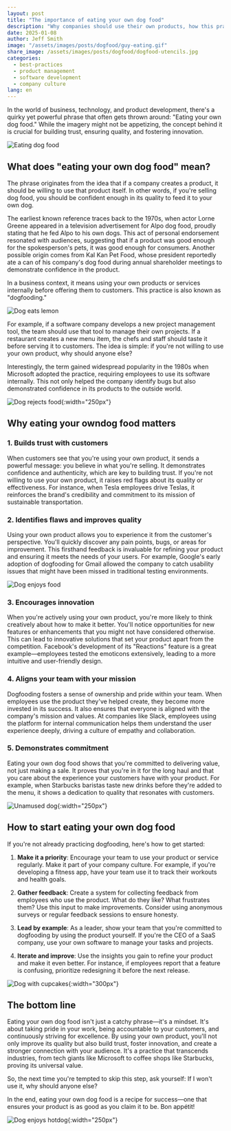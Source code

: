 ```yaml
---
layout: post
title: "The importance of eating your own dog food"
description: "Why companies should use their own products, how this practice ensures product quality, and fosters innovation."
date: 2025-01-08
author: Jeff Smith
image: "/assets/images/posts/dogfood/guy-eating.gif"
share_image: /assets/images/posts/dogfood/dogfood-utencils.jpg
categories: 
  - best-practices
  - product management
  - software development
  - company culture
lang: en
---
```


In the world of business, technology, and product development, there's a quirky yet powerful phrase that often gets thrown around: "Eating your own dog food." While the imagery might not be appetizing, the concept behind it is crucial for building trust, ensuring quality, and fostering innovation. 

![Eating dog food](/assets/images/posts/dogfood/guy-eating.gif)

## What does "eating your own dog food" mean?

The phrase originates from the idea that if a company creates a product, it should be willing to use that product itself. In other words, if you're selling dog food, you should be confident enough in its quality to feed it to your own dog. 

The earliest known reference traces back to the 1970s, when actor Lorne Greene appeared in a television advertisement for Alpo dog food, proudly stating that he fed Alpo to his own dogs. This act of personal endorsement resonated with audiences, suggesting that if a product was good enough for the spokesperson's pets, it was good enough for consumers. Another possible origin comes from Kal Kan Pet Food, whose president reportedly ate a can of his company's dog food during annual shareholder meetings to demonstrate confidence in the product.

In a business context, it means using your own products or services internally before offering them to customers. This practice is also known as "dogfooding."

![Dog eats lemon](/assets/images/posts/dogfood/wiener-dog-eating-lemon.gif)

For example, if a software company develops a new project management tool, the team should use that tool to manage their own projects. If a restaurant creates a new menu item, the chefs and staff should taste it before serving it to customers. The idea is simple: if you're not willing to use your own product, why should anyone else?

Interestingly, the term gained widespread popularity in the 1980s when Microsoft adopted the practice, requiring employees to use its software internally. This not only helped the company identify bugs but also demonstrated confidence in its products to the outside world.

![Dog rejects food](/assets/images/posts/dogfood/dog-reject.gif){:width="250px"}

## Why eating your owndog food matters

### 1. Builds trust with customers
When customers see that you're using your own product, it sends a powerful message: you believe in what you're selling. It demonstrates confidence and authenticity, which are key to building trust. If you're not willing to use your own product, it raises red flags about its quality or effectiveness. For instance, when Tesla employees drive Teslas, it reinforces the brand's credibility and commitment to its mission of sustainable transportation.

### 2. Identifies flaws and improves quality
Using your own product allows you to experience it from the customer's perspective. You'll quickly discover any pain points, bugs, or areas for improvement. This firsthand feedback is invaluable for refining your product and ensuring it meets the needs of your users. For example, Google's early adoption of dogfooding for Gmail allowed the company to catch usability issues that might have been missed in traditional testing environments.

![Dog enjoys food](/assets/images/posts/dogfood/funny-dog.gif)

### 3. Encourages innovation
When you're actively using your own product, you're more likely to think creatively about how to make it better. You'll notice opportunities for new features or enhancements that you might not have considered otherwise. This can lead to innovative solutions that set your product apart from the competition. Facebook's development of its "Reactions" feature is a great example—employees tested the emoticons extensively, leading to a more intuitive and user-friendly design.

### 4. Aligns your team with your mission
Dogfooding fosters a sense of ownership and pride within your team. When employees use the product they've helped create, they become more invested in its success. It also ensures that everyone is aligned with the company's mission and values. At companies like Slack, employees using the platform for internal communication helps them understand the user experience deeply, driving a culture of empathy and collaboration.


### 5. Demonstrates commitment
Eating your own dog food shows that you're committed to delivering value, not just making a sale. It proves that you're in it for the long haul and that you care about the experience your customers have with your product. For example, when Starbucks baristas taste new drinks before they're added to the menu, it shows a dedication to quality that resonates with customers.

![Unamused dog](/assets/images/posts/dogfood/unamused-viralhog.gif){:width="250px"}

## How to start eating your own dog food

If you're not already practicing dogfooding, here's how to get started:

1. **Make it a priority**: Encourage your team to use your product or service regularly. Make it part of your company culture. For example, if you're developing a fitness app, have your team use it to track their workouts and health goals.

2. **Gather feedback**: Create a system for collecting feedback from employees who use the product. What do they like? What frustrates them? Use this input to make improvements. Consider using anonymous surveys or regular feedback sessions to ensure honesty.

3. **Lead by example**: As a leader, show your team that you're committed to dogfooding by using the product yourself. If you're the CEO of a SaaS company, use your own software to manage your tasks and projects.

4. **Iterate and improve**: Use the insights you gain to refine your product and make it even better. For instance, if employees report that a feature is confusing, prioritize redesigning it before the next release.

![Dog with cupcakes](/assets/images/posts/dogfood/cupcake-cute.gif){:width="300px"}

## The bottom line

Eating your own dog food isn't just a catchy phrase—it's a mindset. It's about taking pride in your work, being accountable to your customers, and continuously striving for excellence. By using your own product, you'll not only improve its quality but also build trust, foster innovation, and create a stronger connection with your audience. It's a practice that transcends industries, from tech giants like Microsoft to coffee shops like Starbucks, proving its universal value.

So, the next time you're tempted to skip this step, ask yourself: If I won't use it, why should anyone else?

In the end, eating your own dog food is a recipe for success—one that ensures your product is as good as you claim it to be. Bon appétit!

![Dog enjoys hotdog](/assets/images/posts/dogfood/cheeky-hotdog-theif.gif){:width="250px"}




